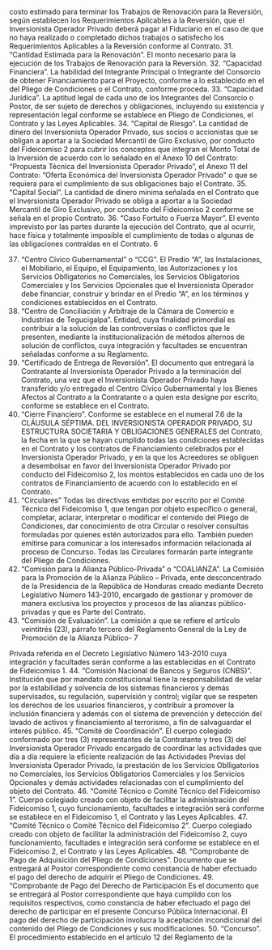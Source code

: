 costo estimado para terminar los Trabajos de Renovación para la Reversión, según
establecen los Requerimientos Aplicables a la Reversión, que el Inversionista Operador
Privado deberá pagar al Fiduciario en el caso de que no haya realizado o completado
dichos trabajos o satisfecho los Requerimientos Aplicables a la Reversión conforme al
Contrato.
31. “Cantidad Estimada para la Renovación”. El monto necesario para la ejecución
de los Trabajos de Renovación para la Reversión.
32. “Capacidad Financiera”. La habilidad del Integrante Principal o Integrante del
Consorcio de obtener Financiamiento para el Proyecto, conforme a lo establecido en el
del Pliego de Condiciones o el Contrato, conforme proceda.
33. “Capacidad Jurídica”. La aptitud legal de cada uno de los Integrantes del
Consorcio o Postor, de ser sujeto de derechos y obligaciones, incluyendo su existencia
y representación legal conforme se establece en Pliego de Condiciones, el Contrato y
las Leyes Aplicables.
34. “Capital de Riesgo”. La cantidad de dinero del Inversionista Operador Privado, sus
socios o accionistas que se obligan a aportar a la Sociedad Mercantil de Giro Exclusivo,
por conducto del Fideicomiso 2 para cubrir los conceptos que integran el Monto Total de
la Inversión de acuerdo con lo señalado en el Anexo 10 del Contrato: “Propuesta
Técnica del Inversionista Operador Privado”, el Anexo 11 del Contrato: “Oferta
Económica del Inversionista Operador Privado" o que se requiera para el
cumplimiento de sus obligaciones bajo el Contrato.
35. “Capital Social”. La cantidad de dinero mínima señalada en el Contrato que el
Inversionista Operador Privado se obliga a aportar a la Sociedad Mercantil de Giro
Exclusivo, por conducto del Fideicomiso 2 conforme se señala en el propio Contrato.
36. “Caso Fortuito o Fuerza Mayor”. El evento imprevisto por las partes durante la
ejecución del Contrato, que al ocurrir, hace física y totalmente imposible el cumplimiento
de todas o algunas de las obligaciones contraídas en el Contrato.
6

37. “Centro Cívico Gubernamental” o “CCG”. El Predio “A”, las Instalaciones, el
Mobiliario, el Equipo, el Equipamiento, las Autorizaciones y los Servicios Oblligatorios
no Comerciales, los Servicios Obligatorios Comerciales y los Servicios Opcionales que
el Inversionista Operador debe financiar, construir y brindar en el Predio “A”, en los
términos y condiciones establecidos en el Contrato.
38. “Centro de Conciliación y Arbitraje de la Cámara de Comercio e Industrias de
Tegucigalpa”. Entidad, cuya finalidad primordial es contribuir a la solución de las
controversias o conflictos que le presenten, mediante la institucionalización de métodos
alternos de solución de conflictos, cuya integración y facultades se encuentran
señaladas conforme a su Reglamento.
39. “Certificado de Entrega de Reversión”. El documento que entregará la
Contratante al Inversionista Operador Privado a la terminación del Contrato, una vez
que el Inversionista Operador Privado haya transferido y/o entregado el Centro Cívico
Gubernamental y los Bienes Afectos al Contrato a la Contratante o a quien esta designe
por escrito, conforme se establece en el Contrato.
40. “Cierre Financiero”. Conforme se establece en el numeral 7.6 de la CLÁUSULA
SÉPTIMA. DEL INVERSIONISTA OPERADOR PRIVADO, SU ESTRUCTURA
SOCIETARIA Y OBLIGACIONES GENERALES del Contrato, la fecha en la que se
hayan cumplido todas las condiciones establecidas en el Contrato y los contratos de
Financiamiento celebrados por el Inversionista Operador Privado, y en la que los
Acreedores se obliguen a desembolsar en favor del Inversionista Operador Privado por
conducto del Fideicomiso 2, los montos establecidos en cada uno de los contratos de
Financiamiento de acuerdo con lo establecido en el Contrato.
41. “Circulares” Todas las directivas emitidas por escrito por el Comité Técnico del
Fideicomiso 1, que tengan por objeto específico o general, completar, aclarar,
interpretar o modificar el contenido del Pliego de Condiciones, dar conocimiento de otra
Circular o resolver consultas formuladas por quienes estén autorizados para ello.
También pueden emitirse para comunicar a los interesados información relacionada al
proceso de Concurso. Todas las Circulares formarán parte integrante del Pliego de
Condiciones.
42. “Comisión para la Alianza Público-Privada” o “COALIANZA”. La Comisión para la
Promoción de la Alianza Público – Privada, ente desconcentrado de la Presidencia de la
República de Honduras creado mediante Decreto Legislativo Número 143-2010,
encargado de gestionar y promover de manera exclusiva los proyectos y procesos de
las alianzas público-privadas y que es Parte del Contrato.
43. “Comisión de Evaluación”. La comisión a que se refiere el artículo veintitrés (23),
párrafo tercero del Reglamento General de la Ley de Promoción de la Alianza Público-
7

Privada referida en el Decreto Legislativo Número 143-2010 cuya integración y
facultades serán conforme a las establecidas en el Contrato de Fideicomiso 1.
44. “Comisión Nacional de Bancos y Seguros (CNBS)”. Institución que por mandato
constitucional tiene la responsabilidad de velar por la estabilidad y solvencia de los
sistemas financieros y demás supervisados, su regulación, supervisión y control; vigilar
que se respeten los derechos de los usuarios financieros, y contribuir a promover la
inclusión financiera y además con el sistema de prevención y detección del lavado de
activos y financiamiento al terrorismo, a fin de salvaguardar el interés público.
45. “Comité de Coordinación”. El cuerpo colegiado conformado por tres (3)
representantes de la Contratante y tres (3) del Inversionista Operador Privado
encargado de coordinar las actividades que día a día requiere la eficiente realización de
las Actividades Previas del Inversionista Operador Privado, la prestación de los
Servicios Oblligatorios no Comerciales, los Servicios Obligatorios Comerciales y los
Servicios Opcionales y demás actividades relacionadas con el cumplimiento del objeto
del Contrato.
46. “Comité Técnico o Comité Técnico del Fideicomiso 1”. Cuerpo colegiado creado
con objeto de facilitar la administración del Fideicomiso 1, cuyo funcionamiento,
facultades e integración será conforme se establece en el Fideicomiso 1, el Contrato y
las Leyes Aplicables.
47. “Comité Técnico o Comité Técnico del Fideicomiso 2”. Cuerpo colegiado creado
con objeto de facilitar la administración del Fideicomiso 2, cuyo funcionamiento,
facultades e integración será conforme se establece en el Fideicomiso 2, el Contrato y
las Leyes Aplicables.
48. “Comprobante de Pago de Adquisición del Pliego de Condiciones”. Documento
que se entregará al Postor correspondiente como constancia de haber efectuado el
pago del derecho de adquirir el Pliego de Condiciones.
49. “Comprobante de Pago del Derecho de Participación Es el documento que se
entregará al Postor correspondiente que haya cumplido con los requisitos respectivos,
como constancia de haber efectuado el pago del derecho de participar en el presente
Concurso Pública Internacional. El pago del derecho de participación involucra la
aceptación incondicional del contenido del Pliego de Condiciones y sus modificaciones.
50. “Concurso”. El procedimiento establecido en el artículo 12 del Reglamento de la
